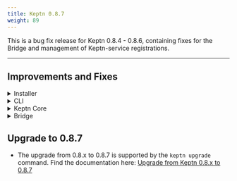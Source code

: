 ```yaml
---
title: Keptn 0.8.7
weight: 89
---
```


This is a bug fix release for Keptn 0.8.4 - 0.8.6, containing fixes for the Bridge and management of Keptn-service registrations.

---
## Improvements and Fixes

<details><summary>Installer</summary>
<p>

- *Fixes:*
  - Upstream sent too big header while reading response header from upstream error while SSO logout [4662](https://github.com/keptn/keptn/issues/4662)

</p>
</details>

<details><summary>CLI</summary>
<p>

- *Fixes:*
  - Removed warning when `KUBECONFIG` file is missing [4553](https://github.com/keptn/keptn/issues/4553)

</p>
</details>

<details><summary>Keptn Core</summary>
<p>

- *Improvement:*
  - Throttled authenticating a user on Bridge or Keptn CLI on `/auth` endpoint  [4323](https://github.com/keptn/keptn/issues/4323)

- *Fixes:*
  - *shipyard-controller*: `nil` pointer dereferences when receiving events with missing fields [4652](https://github.com/keptn/keptn/issues/4652)
  - De-registration of uniform services fails on upgrade scenario [4615](https://github.com/keptn/keptn/issues/4615)
  - Support `https` for uniform registration outside the Keptn cluster [4516](https://github.com/keptn/keptn/issues/4516)

</p>
</details>

<details><summary>Bridge</summary>
<p>

- *Fixes:*
  - The bridge breaks if the first key-value pair is deleted [4622](https://github.com/keptn/keptn/issues/4622)
  - Secrets list is not updated after deleting a secret [4633](https://github.com/keptn/keptn/issues/4633)
  - Secrets view is empty after deleting one secret [4660](https://github.com/keptn/keptn/issues/4660)
  - Bridge server returns wrong http-status-code [4658](https://github.com/keptn/keptn/issues/4658)
  - Service evaluation screen refreshes every time after polling data [4491](https://github.com/keptn/keptn/issues/4491)

</p>
</details>

## Upgrade to 0.8.7

- The upgrade from 0.8.x to 0.8.7 is supported by the `keptn upgrade` command. Find the documentation here: [Upgrade from Keptn 0.8.x to 0.8.7](https://v1.keptn.sh/docs/0.8.x/operate/upgrade/#upgrade-from-keptn-0-8-6-to-0-8-7)